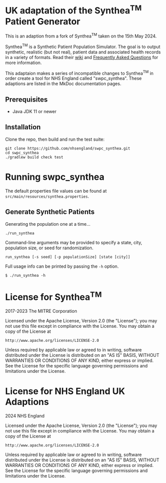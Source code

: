 # UK adaptation of the Synthea<sup>TM</sup> Patient Generator


This is an adaption from a fork of Synthea<sup>TM</sup> taken on the 15th May 2024. 

Synthea<sup>TM</sup> is a Synthetic Patient Population Simulator. The goal is to output synthetic, realistic (but not real), patient data and associated health records in a variety of formats.  Read their [wiki](https://github.com/synthetichealth/synthea/wiki) and [Frequently Asked Questions](https://github.com/synthetichealth/synthea/wiki/Frequently-Asked-Questions) for more information.

This adaptaion makes a series of incompatible changes to Synthea<sup>TM</sup> in order create a tool for NHS England called "swpc_synthea".  These adaptions are listed in the MkDoc documentation pages. 

## Prerequisites
 - Java JDK 11 or newer

## Installation

Clone the repo, then build and run the test suite:
```
git clone https://github.com/nhsengland/swpc_synthea.git
cd swpc_synthea
./gradlew build check test
```

# Running swpc_synthea

The default properties file values can be found at `src/main/resources/synthea.properties`.

## Generate Synthetic Patients
Generating the population one at a time...
```
./run_synthea
```

Command-line arguments may be provided to specify a state, city, population size, or seed for randomization.
```
run_synthea [-s seed] [-p populationSize] [state [city]]
```

Full usage info can be printed by passing the `-h` option.
```
$ ./run_synthea -h     
```

# License for Synthea<sup>TM</sup>

2017-2023 The MITRE Corporation

Licensed under the Apache License, Version 2.0 (the "License");
you may not use this file except in compliance with the License.
You may obtain a copy of the License at

    http://www.apache.org/licenses/LICENSE-2.0

Unless required by applicable law or agreed to in writing, software
distributed under the License is distributed on an "AS IS" BASIS,
WITHOUT WARRANTIES OR CONDITIONS OF ANY KIND, either express or implied.
See the License for the specific language governing permissions and
limitations under the License.

# License for NHS England UK Adaptions

2024 NHS England

Licensed under the Apache License, Version 2.0 (the "License");
you may not use this file except in compliance with the License.
You may obtain a copy of the License at

    http://www.apache.org/licenses/LICENSE-2.0

Unless required by applicable law or agreed to in writing, software
distributed under the License is distributed on an "AS IS" BASIS,
WITHOUT WARRANTIES OR CONDITIONS OF ANY KIND, either express or implied.
See the License for the specific language governing permissions and
limitations under the License.
